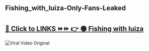 
 ## Fishing_with_luiza-Only-Fans-Leaked

# <h2><a href="https://clipsfans.com/Fishing_with_luiza&ref=git">🔗 Click to LINKS ⏩⏩ 👉 🟢 Fishing with luiza </a></h2>

<a href="https://clipsfans.com/Fishing_with_luiza&ref=git" rel="nofollow" data-target="animated-image.originalLink"><img src="https://i.ibb.co.com/xMMVF88/686577567.gif" alt="Viral Video Original" style="max-width: 100%; display: inline-block;" data-target="animated-image.originalImage"></a>
